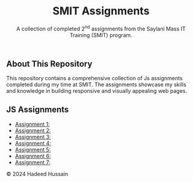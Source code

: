 <header>
  <center>
        <h1>SMIT Assignments</h1>
  </center>
        <p>A collection of completed 2<sup>nd</sup> assignments from the Saylani Mass IT Training (SMIT) program.</p>
</header>
<main>
        <section id="about">
            <h2>About This Repository</h2>
            <p>This repository contains a comprehensive collection of Js assignments completed during my time at SMIT. The assignments showcase my skills and knowledge in building responsive and visually appealing web pages.</p>
        </section>
        <section id="js-assignments">
            <h2>JS Assignments</h2>
            <ul>
                <li><a href="https://geek-hadeed.github.io/SMIT_MODULE_2_Assignments/Assignment_1/">Assignment 1:</a></li>
                <li><a href="https://geek-hadeed.github.io/SMIT_MODULE_2_Assignments/Assignment_2/">Assignment 2:</a></li>
                <li><a href="https://geek-hadeed.github.io/SMIT_MODULE_2_Assignments/Assignment_3/">Assignment 3:</a></li>
                <li><a href="https://geek-hadeed.github.io/SMIT_MODULE_2_Assignments/Assignment_4/">Assignment 4:</a></li>
                <li><a href="https://geek-hadeed.github.io/SMIT_MODULE_2_Assignments/Assignment_5/">Assignment 5:</a></li>
                <li><a href="https://geek-hadeed.github.io/SMIT_MODULE_2_Assignments/Assignment_6/">Assignment 6:</a></li>
                <li><a href="https://geek-hadeed.github.io/SMIT_MODULE_2_Assignments/Assignment_7/">Assignment 7:</a></li>
            </ul>
        </section>
    </main>
    <footer>
        <p>&copy; 2024 Hadeed Hussain</p>
    </footer>
